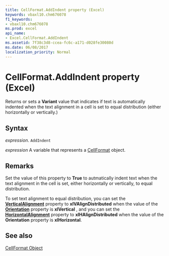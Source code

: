 ```yaml
---
title: CellFormat.AddIndent property (Excel)
keywords: vbaxl10.chm676078
f1_keywords:
- vbaxl10.chm676078
ms.prod: excel
api_name:
- Excel.CellFormat.AddIndent
ms.assetid: 7f38c3d8-ccea-fc6c-a171-d028fe30080d
ms.date: 06/08/2017
localization_priority: Normal
---
```



# CellFormat.AddIndent property (Excel)

Returns or sets a  **Variant** value that indicates if text is automatically indented when the text alignment in a cell is set to equal distribution (either horizontally or vertically.)


## Syntax

_expression_. `AddIndent`

_expression_ A variable that represents a [CellFormat](Excel.CellFormat.md) object.


## Remarks

Set the value of this property to  **True** to autmatically indent text when the text alignment in the cell is set, either horizontally or vertically, to equal distribution.

To set text alignment to equal distribution, you can set the  **[VerticalAlignment](Excel.Range.VerticalAlignment.md)** property to **xlVAlignDistributed** when the value of the **[Orientation](Excel.Range.Orientation.md)** property is **xlVertical** , and you can set the **[HorizontalAlignment](Excel.Range.HorizontalAlignment.md)** property to **xlHAlignDistributed** when the value of the **Orientation** property is **xlHorizontal**.


## See also


[CellFormat Object](Excel.CellFormat.md)

